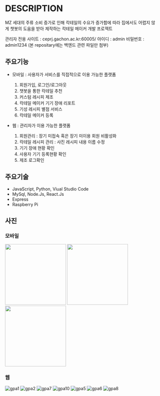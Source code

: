 # DESCRIPTION
   MZ 세대의 주류 소비 증가로 인해 칵테일의 수요가 증가함에 따라 
   집에서도 어렵지 않게 챗봇의 도움을 받아 제작하는 칵테일 메이커 개발 프로젝트

   관리자 전용 사이트 : ceprj.gachon.ac.kr:60005/
   아이디 : admin
   비밀번호 : admin1234
   (본 repositary에는 백엔드 관련 파일만 첨부)
   
## 주요기능
   - 모바일 : 사용자가 서비스를 직접적으로 이용 가능한 플랫폼
        1. 회원가입, 로그인/로그아웃
        2. 챗봇을 통한 칵테일 추천
        3. 커스텀 레시피 제조
        4. 칵테일 메이커 기기 장애 리포트
        5. 기성 레시피 별점 서비스
        6. 칵테일 메이커 등록
      
   - 웹 : 관리자가 이용 가능한 플랫폼
        1. 회원관리 : 장기 미접속 혹은 장기 미이용 회원 비활성화
        2. 칵테일 레시피 관리 : 사진 레시피 내용 이름 수정
        3. 기기 장애 현황 확인
        4. 사용자 기기 등록현황 확인
        5. 제조 로그확인

## 주요기술
   - JavaScript, Python, Viual Studio Code
   - MySql, Node.Js, React.Js
   - Express
   - Raspberry Pi

## 사진
### 모바일
<img width="200" src="https://github.com/aripoi/Gradpj/assets/106456245/a559d92f-8734-46e7-a327-7f233b6fc9c9">
<img width="200" src="https://github.com/aripoi/Gradpj/assets/106456245/ce94f4d1-97e0-444f-a2d3-8f6881b7d564">
<img width="200" src="https://github.com/aripoi/Gradpj/assets/106456245/e440b76b-da3a-44e6-ac58-fd64d16f7100">

### 웹
![gpa1](https://github.com/aripoi/Gradpj/assets/106456245/a526b162-d57a-4522-bedd-08112ab81571)
![gpa2](https://github.com/aripoi/Gradpj/assets/106456245/89f43323-7ffa-45de-b995-e9305c008e65)
![gpa7](https://github.com/aripoi/Gradpj/assets/106456245/c8bf6d6e-e6d2-4c3f-b749-4c9ab3aef722)
![gpa10](https://github.com/aripoi/Gradpj/assets/106456245/a8091fd0-91e8-490e-9d19-7858bfc22559)
![gpa5](https://github.com/aripoi/Gradpj/assets/106456245/85afca71-35d8-42b9-9af1-999c91b7631c)
![gpa6](https://github.com/aripoi/Gradpj/assets/106456245/beb8001d-90a5-427d-ae3d-bcc01a9ed5c2)
![gpa8](https://github.com/aripoi/Gradpj/assets/106456245/b80373f1-fcf6-43ce-b5be-e71db3c2ed33)
